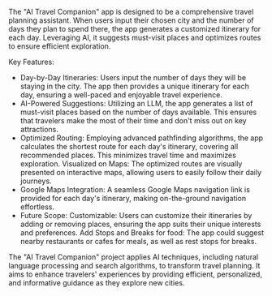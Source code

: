 The "AI Travel Companion" app is designed to be a comprehensive travel planning assistant. When users input their chosen city and the number of days they plan to spend there, the app generates a customized itinerary for each day. Leveraging AI, it suggests must-visit places and optimizes routes to ensure efficient exploration.

Key Features:

- Day-by-Day Itineraries: Users input the number of days they will be staying in the city. The app then provides a unique itinerary for each day, ensuring a well-paced and enjoyable travel experience.
- AI-Powered Suggestions: Utilizing an LLM, the app generates a list of must-visit places based on the number of days available. This ensures that travelers make the most of their time and don't miss out on key attractions.
- Optimized Routing: Employing advanced pathfinding algorithms, the app calculates the shortest route for each day's itinerary, covering all recommended places. This minimizes travel time and maximizes exploration.
Visualized on Maps: The optimized routes are visually presented on interactive maps, allowing users to easily follow their daily journeys.
- Google Maps Integration: A seamless Google Maps navigation link is provided for each day's itinerary, making on-the-ground navigation effortless.
- Future Scope:
Customizable: Users can customize their itineraries by adding or removing places, ensuring the app suits their unique interests and preferences.
Add Stops and Breaks for food: The app could suggest nearby restaurants or cafes for meals, as well as rest stops for breaks.

The "AI Travel Companion" project applies AI techniques, including natural language processing and search algorithms, to transform travel planning. It aims to enhance travelers' experiences by providing efficient, personalized, and informative guidance as they explore new cities.
